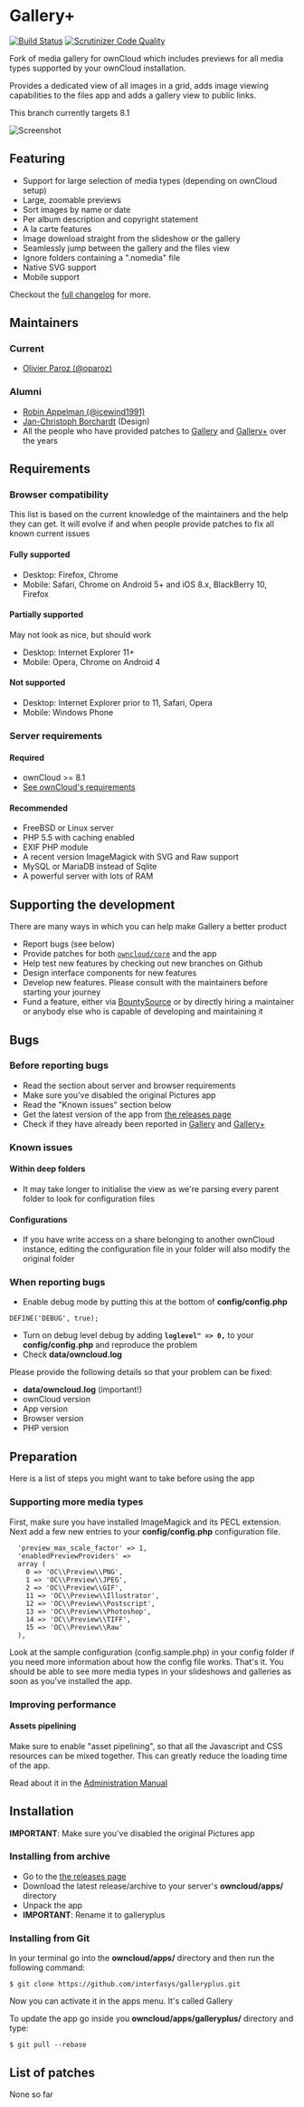 # Gallery+
[![Build Status](https://travis-ci.org/interfasys/galleryplus.svg?branch=master)](https://travis-ci.org/interfasys/galleryplus)
[![Scrutinizer Code Quality](https://scrutinizer-ci.com/g/interfasys/galleryplus/badges/quality-score.png?b=master)](https://scrutinizer-ci.com/g/interfasys/galleryplus/?branch=master)

Fork of media gallery for ownCloud which includes previews for all media types supported by your ownCloud installation.

Provides a dedicated view of all images in a grid, adds image viewing capabilities to the files app and adds a gallery view to public links.

This branch currently targets 8.1

![Screenshot](https://oc8demo.interfacloud.com/index.php/s/pvetv4RaIbFhDRb/download)
## Featuring
* Support for large selection of media types (depending on ownCloud setup)
* Large, zoomable previews
* Sort images by name or date
* Per album description and copyright statement
* A la carte features
* Image download straight from the slideshow or the gallery
* Seamlessly jump between the gallery and the files view
* Ignore folders containing a ".nomedia" file
* Native SVG support
* Mobile support

Checkout the [full changelog](CHANGELOG.md) for more.

## Maintainers

### Current
* [Olivier Paroz (@oparoz)](https://github.com/oparoz)

### Alumni
* [Robin Appelman (@icewind1991)](https://github.com/icewind1991)
* [Jan-Christoph Borchardt](https://github.com/jancborchardt) (Design)
* All the people who have provided patches to [Gallery](https://github.com/owncloud/gallery/pulls?q=is%3Apr+is%3Aclosed) and [Gallery+](https://github.com/interfasys/galleryplus/pulls?q=is%3Apr+is%3Aclosed) over the years

## Requirements

### Browser compatibility
This list is based on the current knowledge of the maintainers and the help they can get.
It will evolve if and when people provide patches to fix all known current issues

#### Fully supported
* Desktop: Firefox, Chrome
* Mobile: Safari, Chrome on Android 5+ and iOS 8.x, BlackBerry 10, Firefox

#### Partially supported
May not look as nice, but should work

* Desktop: Internet Explorer 11+
* Mobile: Opera, Chrome on Android 4

#### Not supported
* Desktop: Internet Explorer prior to 11, Safari, Opera
* Mobile: Windows Phone

### Server requirements

#### Required
* ownCloud >= 8.1
* [See ownCloud's requirements](https://doc.owncloud.org/server/8.1/admin_manual/installation/source_installation.html#prerequisites)

#### Recommended
* FreeBSD or Linux server
* PHP 5.5 with caching enabled
* EXIF PHP module
* A recent version ImageMagick with SVG and Raw support
* MySQL or MariaDB instead of Sqlite
* A powerful server with lots of RAM

## Supporting the development

There are many ways in which you can help make Gallery a better product

* Report bugs (see below)
* Provide patches for both [`owncloud/core`](https://github.com/owncloud/core) and the app
* Help test new features by checking out new branches on Github
* Design interface components for new features
* Develop new features. Please consult with the maintainers before starting your journey
* Fund a feature, either via [BountySource](https://www.bountysource.com/teams/interfasys/issues?tracker_ids=9328526) or by directly hiring a maintainer or anybody else who is capable of developing and maintaining it

## Bugs

### Before reporting bugs

* Read the section about server and browser requirements
* Make sure you've disabled the original Pictures app
* Read the "Known issues" section below
* Get the latest version of the app from [the releases page](https://github.com/interfasys/galleryplus/releases)
* Check if they have already been reported in [Gallery](https://github.com/owncloud/gallery/issues) and [Gallery+](https://github.com/interfasys/galleryplus/issues)

### Known issues

#### Within deep folders

* It may take longer to initialise the view as we're parsing every parent folder to look for configuration files

#### Configurations

* If you have write access on a share belonging to another ownCloud instance, editing the configuration file in your folder will also modify the original folder

### When reporting bugs

* Enable debug mode by putting this at the bottom of **config/config.php**

```
DEFINE('DEBUG', true);
```

* Turn on debug level debug by adding **`loglevel" => 0,`** to your **config/config.php** and reproduce the problem
* Check **data/owncloud.log**

Please provide the following details so that your problem can be fixed:

* **data/owncloud.log** (important!)
* ownCloud version
* App version
* Browser version
* PHP version

## Preparation
Here is a list of steps you might want to take before using the app

### Supporting more media types
First, make sure you have installed ImageMagick and its PECL extension.
Next add a few new entries to your **config/config.php** configuration file.

```
  'preview_max_scale_factor' => 1,
  'enabledPreviewProviders' =>
  array (
    0 => 'OC\\Preview\\PNG',
    1 => 'OC\\Preview\\JPEG',
    2 => 'OC\\Preview\\GIF',
    11 => 'OC\\Preview\\Illustrator',
    12 => 'OC\\Preview\\Postscript',
    13 => 'OC\\Preview\\Photoshop',
    14 => 'OC\\Preview\\TIFF',
    15 => 'OC\\Preview\\Raw'
  ),
```

Look at the sample configuration (config.sample.php) in your config folder if you need more information about how the config file works.
That's it. You should be able to see more media types in your slideshows and galleries as soon as you've installed the app.

### Improving performance

#### Assets pipelining
Make sure to enable "asset pipelining", so that all the Javascript and CSS resources can be mixed together.
This can greatly reduce the loading time of the app.

Read about it in the [Administration Manual](https://doc.owncloud.org/server/8.0/admin_manual/configuration_server/js_css_asset_management_configuration.html)

## Installation

**IMPORTANT**: Make sure you've disabled the original Pictures app

### Installing from archive

* Go to the [the releases page](https://github.com/interfasys/galleryplus/releases)
* Download the latest release/archive to your server's **owncloud/apps/** directory
* Unpack the app
* **IMPORTANT**: Rename it to galleryplus

### Installing from Git

In your terminal go into the **owncloud/apps/** directory and then run the following command:
```
$ git clone https://github.com/interfasys/galleryplus.git
```

Now you can activate it in the apps menu. It's called Gallery

To update the app go inside you **owncloud/apps/galleryplus/** directory and type:
```
$ git pull --rebase
```

## List of patches
None so far
